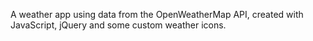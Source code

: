 A weather app using data from the OpenWeatherMap API, created with JavaScript, jQuery and some custom weather icons.
